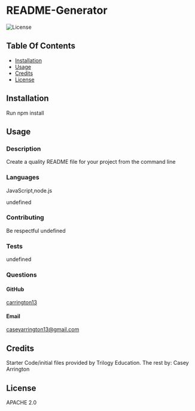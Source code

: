 
# README-Generator

![License](https://img.shields.io/badge/License-Apache%202.0-blue.svg)

## Table Of Contents
* [Installation](#installation)
* [Usage](#usage)
* [Credits](#credits)
* [License](#license)


## Installation
Run npm install


## Usage

### Description
Create a quality README file for your project from the command line


### Languages
JavaScript,node.js

undefined
### Contributing
Be respectful
undefined
### Tests
undefined

### Questions

#### GitHub
[carrington13](https://github.com/carrington13)

#### Email
caseyarrington13@gmail.com


## Credits
Starter Code/initial files provided by Trilogy Education. The rest by: Casey Arrington

## License
APACHE 2.0
